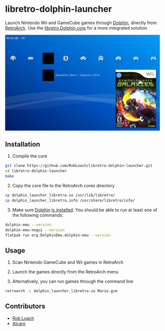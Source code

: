 # libretro-dolphin-launcher

Launch Nintendo Wii and GameCube games through [Dolphin](https://dolphin-emu.org), directly from [RetroArch](http://www.libretro.com/). Use the [libretro Dolphin core](https://github.com/libretro/dolphin) for a more integrated solution.

![Dolphin Launcher Screenshot](screenshot.jpg)

## Installation

1. Compile the core
  ``` bash
  git clone https://github.com/RobLoach/libretro-dolphin-launcher.git
  cd libretro-dolphin-launcher
  make
  ```

2. Copy the core file to the RetroArch cores directory
  ``` bash
  cp dolphin_launcher_libretro.so /usr/lib/libretro/
  cp dolphin_launcher_libretro.info /usr/share/libretro/info/
  ```

3. Make sure [Dolphin](http://dolphin-emu.org) [is installed](https://dolphin-emu.org/download/?ref=btn). You should be able to run at least one of the following commands:
  ``` bash
  dolphin-emu --version
  dolphin-emu-nogui --version
  flatpak run org.DolphinEmu.dolphin-emu --version
  ```

## Usage

1. Scan Nintendo GameCube and Wii games in RetroArch

2. Launch the games directly from the RetroArch menu

3. Alternatively, you can run games through the command line
  ``` bash
  retroarch -L dolphin_launcher_libretro.so Mario.gcm
  ```

## Contributors

- [Rob Loach](http://github.com/robloach)
- [Alcaro](https://github.com/Alcaro)
